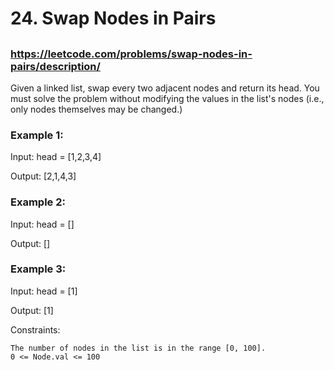 # 24. Swap Nodes in Pairs

##


### https://leetcode.com/problems/swap-nodes-in-pairs/description/

Given a linked list, swap every two adjacent nodes and return its head. You must solve the problem without modifying the values in the list's nodes (i.e., only nodes themselves may be changed.)



### Example 1:

Input: head = [1,2,3,4]

Output: [2,1,4,3]

### Example 2:

Input: head = []

Output: []

### Example 3:

Input: head = [1]

Output: [1]



Constraints:

    The number of nodes in the list is in the range [0, 100].
    0 <= Node.val <= 100

